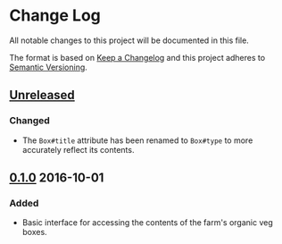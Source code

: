 # Change Log

All notable changes to this project will be documented in this file.

The format is based on [Keep a Changelog](http://keepachangelog.com/)
and this project adheres to [Semantic Versioning](http://semver.org/).

## [Unreleased](https://github.com/communityfarm/the_community_farm/compare/v0.1.0...HEAD)

### Changed

- The `Box#title` attribute has been renamed to `Box#type` to more accurately reflect its contents.

## [0.1.0](https://github.com/communityfarm/the_community_farm/releases/tag/v0.1.0) 2016-10-01

### Added

- Basic interface for accessing the contents of the farm's organic veg boxes.
